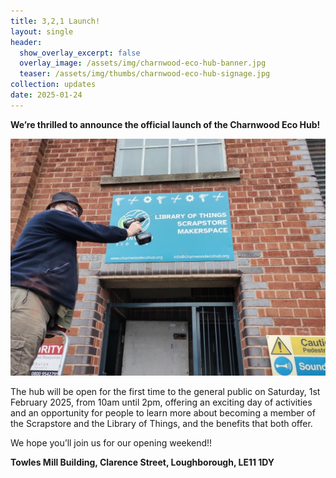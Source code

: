 ```yaml
---
title: 3,2,1 Launch!
layout: single
header:
  show_overlay_excerpt: false
  overlay_image: /assets/img/charnwood-eco-hub-banner.jpg
  teaser: /assets/img/thumbs/charnwood-eco-hub-signage.jpg
collection: updates
date: 2025-01-24
---
```

**We’re thrilled to announce the official launch of the Charnwood Eco Hub!**

![Charnwood Eco Hub signage](/assets/img/charnwood-eco-hub-signage.jpg)

The hub will be open for the first time to the general public on Saturday, 1st February 2025, from 10am until 2pm, offering an exciting day of activities and an opportunity for people to learn more about becoming a member of the Scrapstore and the Library of Things, and the benefits that both offer.

We hope you’ll join us for our opening weekend!!

**Towles Mill Building, Clarence Street, Loughborough, LE11 1DY**



